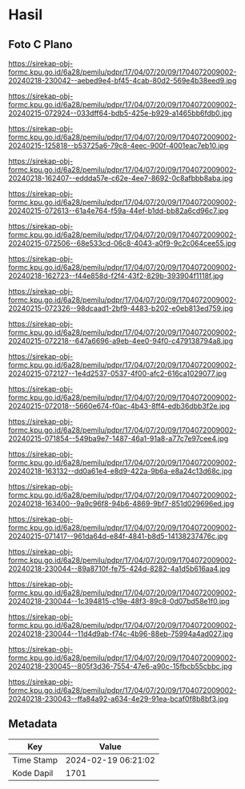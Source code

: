 # Hasil

## Foto C Plano

https://sirekap-obj-formc.kpu.go.id/6a28/pemilu/pdpr/17/04/07/20/09/1704072009002-20240218-230042--aebed9e4-bf45-4cab-80d2-569e4b38eed9.jpg

https://sirekap-obj-formc.kpu.go.id/6a28/pemilu/pdpr/17/04/07/20/09/1704072009002-20240215-072924--033dff64-bdb5-425e-b929-a1465bb6fdb0.jpg

https://sirekap-obj-formc.kpu.go.id/6a28/pemilu/pdpr/17/04/07/20/09/1704072009002-20240215-125818--b53725a6-79c8-4eec-900f-4001eac7eb10.jpg

https://sirekap-obj-formc.kpu.go.id/6a28/pemilu/pdpr/17/04/07/20/09/1704072009002-20240218-162407--eddda57e-c62e-4ee7-8692-0c8afbbb8aba.jpg

https://sirekap-obj-formc.kpu.go.id/6a28/pemilu/pdpr/17/04/07/20/09/1704072009002-20240215-072613--61a4e764-f59a-44ef-b1dd-bb82a6cd96c7.jpg

https://sirekap-obj-formc.kpu.go.id/6a28/pemilu/pdpr/17/04/07/20/09/1704072009002-20240215-072506--68e533cd-06c8-4043-a0f9-9c2c064cee55.jpg

https://sirekap-obj-formc.kpu.go.id/6a28/pemilu/pdpr/17/04/07/20/09/1704072009002-20240218-162723--f44e858d-f2f4-43f2-829b-393904f1118f.jpg

https://sirekap-obj-formc.kpu.go.id/6a28/pemilu/pdpr/17/04/07/20/09/1704072009002-20240215-072326--98dcaad1-2bf9-4483-b202-e0eb813ed759.jpg

https://sirekap-obj-formc.kpu.go.id/6a28/pemilu/pdpr/17/04/07/20/09/1704072009002-20240215-072218--647a6696-a9eb-4ee0-94f0-c479138794a8.jpg

https://sirekap-obj-formc.kpu.go.id/6a28/pemilu/pdpr/17/04/07/20/09/1704072009002-20240215-072127--1e4d2537-0537-4f00-afc2-616ca1029077.jpg

https://sirekap-obj-formc.kpu.go.id/6a28/pemilu/pdpr/17/04/07/20/09/1704072009002-20240215-072018--5660e674-f0ac-4b43-8ff4-edb36dbb3f2e.jpg

https://sirekap-obj-formc.kpu.go.id/6a28/pemilu/pdpr/17/04/07/20/09/1704072009002-20240215-071854--549ba9e7-1487-46a1-91a8-a77c7e97cee4.jpg

https://sirekap-obj-formc.kpu.go.id/6a28/pemilu/pdpr/17/04/07/20/09/1704072009002-20240218-163132--dd0a61e4-e8d9-422a-9b6a-e8a24c13d68c.jpg

https://sirekap-obj-formc.kpu.go.id/6a28/pemilu/pdpr/17/04/07/20/09/1704072009002-20240218-163400--9a9c96f8-94b6-4869-9bf7-851d029696ed.jpg

https://sirekap-obj-formc.kpu.go.id/6a28/pemilu/pdpr/17/04/07/20/09/1704072009002-20240215-071417--961da64d-e84f-4841-b8d5-14138237476c.jpg

https://sirekap-obj-formc.kpu.go.id/6a28/pemilu/pdpr/17/04/07/20/09/1704072009002-20240218-230044--89a8710f-fe75-424d-8282-4a1d5b616aa4.jpg

https://sirekap-obj-formc.kpu.go.id/6a28/pemilu/pdpr/17/04/07/20/09/1704072009002-20240218-230044--1c394815-c19e-48f3-89c8-0d07bd58e1f0.jpg

https://sirekap-obj-formc.kpu.go.id/6a28/pemilu/pdpr/17/04/07/20/09/1704072009002-20240218-230044--11d4d9ab-f74c-4b96-88eb-75994a4ad027.jpg

https://sirekap-obj-formc.kpu.go.id/6a28/pemilu/pdpr/17/04/07/20/09/1704072009002-20240218-230045--805f3d36-7554-47e6-a90c-15fbcb55cbbc.jpg

https://sirekap-obj-formc.kpu.go.id/6a28/pemilu/pdpr/17/04/07/20/09/1704072009002-20240218-230043--ffa84a92-a634-4e29-91ea-bcaf0f8b8bf3.jpg


## Metadata

| Key        | Value               |
| ---------- | ------------------- |
| Time Stamp | 2024-02-19 06:21:02 |
| Kode Dapil | 1701                |



